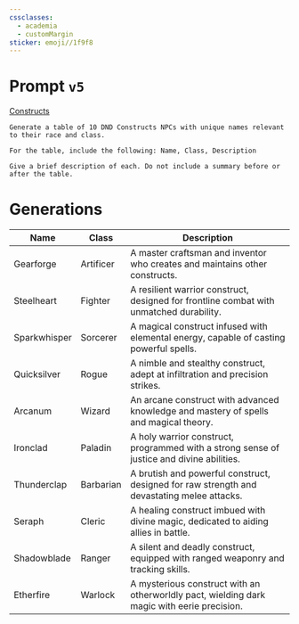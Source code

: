 ```yaml
---
cssclasses:
  - academia
  - customMargin
sticker: emoji//1f9f8
---
```

# Prompt ``v5``
[Constructs](file:///D:\Documents\Notes\DND\DND\Quartz\DM\Homebrew\Sapient\Constructs)
```
Generate a table of 10 DND Constructs NPCs with unique names relevant to their race and class.

For the table, include the following: Name, Class, Description

Give a brief description of each. Do not include a summary before or after the table.
```

# Generations

| Name            | Class         | Description                                                    |
|-----------------|---------------|----------------------------------------------------------------|
| Gearforge       | Artificer     | A master craftsman and inventor who creates and maintains other constructs. |
| Steelheart      | Fighter       | A resilient warrior construct, designed for frontline combat with unmatched durability. |
| Sparkwhisper    | Sorcerer      | A magical construct infused with elemental energy, capable of casting powerful spells. |
| Quicksilver     | Rogue         | A nimble and stealthy construct, adept at infiltration and precision strikes. |
| Arcanum         | Wizard        | An arcane construct with advanced knowledge and mastery of spells and magical theory. |
| Ironclad        | Paladin       | A holy warrior construct, programmed with a strong sense of justice and divine abilities. |
| Thunderclap     | Barbarian     | A brutish and powerful construct, designed for raw strength and devastating melee attacks. |
| Seraph          | Cleric        | A healing construct imbued with divine magic, dedicated to aiding allies in battle. |
| Shadowblade     | Ranger        | A silent and deadly construct, equipped with ranged weaponry and tracking skills. |
| Etherfire       | Warlock       | A mysterious construct with an otherworldly pact, wielding dark magic with eerie precision. |